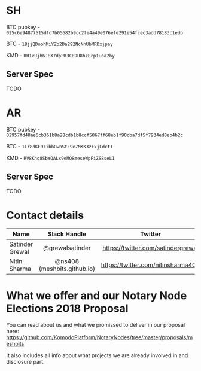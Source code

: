 # SH

BTC pubkey - `025c6e94877515dfd7b05682b9cc2fe4a49e076efe291e54fcec3add78183c1edb`

BTC - `18jjQDoohMiYZp2Da292NcNnUbMRDxjpay`

KMD - `RH1vUjh6JBX7dpPR3C89U8hzErp1uoa2by`

## Server Spec
TODO

# AR

BTC pubkey - `02957fd48ae6cb361b8a28cdb1b8ccf5067ff68eb1f90cba7df5f7934ed8eb4b2c`

BTC - `1Lr8dKF9zibbGwnStE9eZMKK3zFxjLdctT`

KMD - `RV8Khq8SbYQALx9eMQ8meseWpFiZS8seL1`

## Server Spec
TODO

# Contact details


| Name  | Slack Handle  |  Twitter  |
| ------------- |:-------------:|:-----:|
| Satinder Grewal      | @grewalsatinder |  https://twitter.com/satindergrewal  |
| Nitin Sharma      | @ns408 (meshbits.github.io)      |  https://twitter.com/nitinsharma408  |


# What we offer and our Notary Node Elections 2018 Proposal

You can read about us and what we promissed to deliver in our proposal here:
https://github.com/KomodoPlatform/NotaryNodes/tree/master/proposals/meshbits

It also includes all info about what projects we are already involved in and disclosure part.
